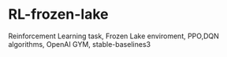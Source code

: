 # RL-frozen-lake
Reinforcement Learning task, Frozen Lake enviroment, PPO,DQN algorithms, OpenAI GYM, stable-baselines3
